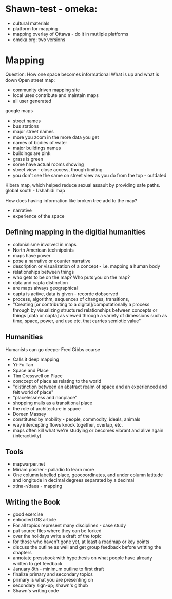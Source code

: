 # Shawn-test - omeka:
 * cultural materials
 * platform for mapping
 * mapping overlay of Ottawa - do it in mutliple platforms
 * omeka.org: two versions 
 
 # Mapping
 Question: How one space becomes informational 
 What is up and what is down
 Open street map:
  * community driven mapping site
  * local uses contribute and maintain maps
  * all user generated
  
  google maps
  * street names
  * bus stations
  * major street names
  * more you zoom in the more data you get
  * names of bodies of water
  * major buildings names
  * buildings are pink
  * grass is green
  * some have actual rooms showing
  * street view - close access, though limiting
  * you don't see the same on street view as you do from the top - outdated
  
  Kibera map, which helped reduce sexual assault by providing safe paths. 
  global south  - Ushahidi map 
  
  How does having information like broken tree add to the map?
  * narrative
  * experience of the space
  
 ## Defining mapping in the digitial humanities
  * colonialisme involved in maps 
  * North American technipoints
  * maps have power
  * pose a narrative or counter narrative
  * description or visualization of a concept - i.e. mapping a human body
  * relationships between things
  * who gets to be on the map? Who puts you on the map?
  * data and capta distinction
  * are maps always geographical
  * capta is active, data is given - recorde dobserved
  * process, algorithm, sequences of changes, transitions,
  * "Creating [or contributing to a digital]/computationally a process through by visualizing structured relationships between concepts or things [data or capta] as viewed through a variety of dimessions such as time, space, power, and use etc. that carries semiotic value"  

## Humanities
Humanists can go deeper
Fred Gibbs course
* Calls it deep mapping
* Yi-Fu Tan
 * Space and Place
* Tim Cresswell on Place
 * conccept of place as relating to the world
 * "distinction between an abstract realm of space and an experienced and felt world of place"
 * "placelessness and nonplace" 
 * shopping malls as a transitional place
 * the role of architecture in space
* Doreen Massey
 * constituted by mobility - people, commodity, ideals, animals
 * way intercepting flows knock together, overlap, etc. 
 * maps often kill what we're studying or becomes vibrant and alive again (interactivity)

## Tools
* mapwarper.net
* Miriam posner - palladio to learn more
* One column labelled place, geocoordinates, and under column latitude and longitude in decimal degrees separated by a decimal 
* xtina-r/daea - mapping

## Writing the Book
* good exercise
* enbodied GIS article
* For all topics represent many disciplines - case study
* put source files where they can be forked
* over the holidays write a draft of the topic
 * for those who haven't gone yet, at least a roadmap or key points
 * discuss the outline as well and get group feedback before writting the chapters
* annotate pressbook with hypothesis on what people have already written to get feedback 
* January 8th - minimum outline to first draft
* finalize primary and secondary topics
 * primary is what you are presenting on
 * secondary sign-up; shawn's github
* Shawn's writing code
